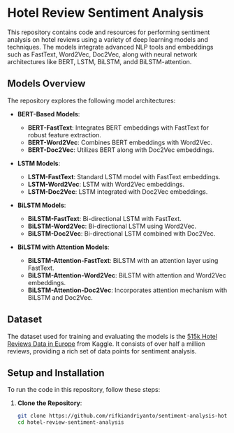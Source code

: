 # Hotel Review Sentiment Analysis

This repository contains code and resources for performing sentiment analysis on hotel reviews using a variety of deep learning models and techniques. The models integrate advanced NLP tools and embeddings such as FastText, Word2Vec, Doc2Vec, along with neural network architectures like BERT, LSTM, BiLSTM, andd BiLSTM-attention.

## Models Overview

The repository explores the following model architectures:

- **BERT-Based Models**:
  - **BERT-FastText**: Integrates BERT embeddings with FastText for robust feature extraction.
  - **BERT-Word2Vec**: Combines BERT embeddings with Word2Vec.
  - **BERT-Doc2Vec**: Utilizes BERT along with Doc2Vec embeddings.

- **LSTM Models**:
  - **LSTM-FastText**: Standard LSTM model with FastText embeddings.
  - **LSTM-Word2Vec**: LSTM with Word2Vec embeddings.
  - **LSTM-Doc2Vec**: LSTM integrated with Doc2Vec embeddings.

- **BiLSTM Models**:
  - **BiLSTM-FastText**: Bi-directional LSTM with FastText.
  - **BiLSTM-Word2Vec**: Bi-directional LSTM using Word2Vec.
  - **BiLSTM-Doc2Vec**: Bi-directional LSTM combined with Doc2Vec.

- **BiLSTM with Attention Models**:
  - **BiLSTM-Attention-FastText**: BiLSTM with an attention layer using FastText.
  - **BiLSTM-Attention-Word2Vec**: BiLSTM with attention and Word2Vec embeddings.
  - **BiLSTM-Attention-Doc2Vec**: Incorporates attention mechanism with BiLSTM and Doc2Vec.

## Dataset

The dataset used for training and evaluating the models is the [515k Hotel Reviews Data in Europe](https://www.kaggle.com/datasets/jiashenliu/515k-hotel-reviews-data-in-europe) from Kaggle. It consists of over half a million reviews, providing a rich set of data points for sentiment analysis.

## Setup and Installation

To run the code in this repository, follow these steps:

1. **Clone the Repository**:
   ```bash
   git clone https://github.com/rifkiandriyanto/sentiment-analysis-hotel-review
   cd hotel-review-sentiment-analysis
